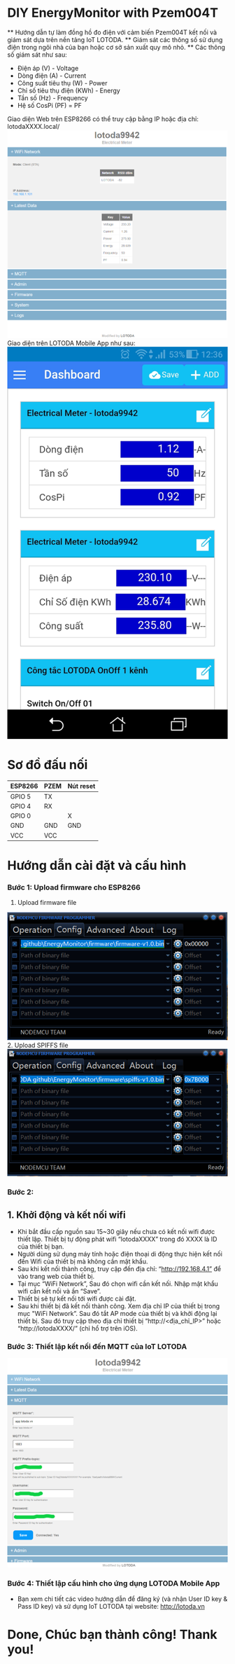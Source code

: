 # DIY EnergyMonitor with Pzem004T

** Hướng dẫn tự làm đồng hồ đo điện với cảm biến Pzem004T kết nối và giám sát dựa trên nền tảng IoT LOTODA.
** Giám sát các thông số sử dụng điện trong ngôi nhà của bạn hoặc cơ sở sản xuất quy mô nhỏ.
** Các thông số giám sát như sau:
-	Điện áp (V) - Voltage
-	Dòng điện (A) - Current
-	Công suất tiêu thụ (W) - Power
-	Chỉ số tiêu thụ điện (KWh) - Energy
-	Tần số (Hz) - Frequency
-	Hệ số CosPi (PF) = PF

Giao diện Web trên ESP8266 có thể truy cập bằng IP hoặc địa chỉ: lotodaXXXX.local/
<img src="https://github.com/lotoda/DIY-EnergyMonitor-Pzem004T/blob/master/1.WebUI_monitoring.PNG">
Giao diện trên LOTODA Mobile App như sau:
<img src="https://github.com/lotoda/DIY-EnergyMonitor-Pzem004T/blob/master/3.Monitoring_on_MobileApp.jpg">

# Sơ đồ đấu nối
 | ESP8266 | PZEM | Nút reset |
 |-----------|-----------|-----------|
 | GPIO 5 | TX |  |
 | GPIO 4 | RX |  |
 | GPIO 0 |  | X |
 | GND | GND | GND |
 | VCC | VCC |  |
 
# Hướng dẫn cài đặt và cấu hình

### Bước 1: Upload firmware cho ESP8266
1. Upload firmware file
<img src="https://github.com/lotoda/DIY-EnergyMonitor-Pzem004T/blob/master/Upload_firmware_01of02.PNG">
2. Upload SPIFFS file
<img src="https://github.com/lotoda/DIY-EnergyMonitor-Pzem004T/blob/master/Upload_spiffs_02of02.PNG">

### Bước 2:
## 1.	Khởi động và kết nối wifi
-	Khi bắt đầu cấp nguồn sau 15~30 giây nếu chưa có kết nối wifi được thiết lập. Thiết bị tự động phát wifi “lotodaXXXX” trong đó XXXX là ID của thiết bị bạn.
-	Người dùng sử dụng máy tính hoặc điện thoại di động thực hiện kết nối đến Wifi của thiết bị mà không cần mật khẩu.
-	Sau khi kết nối thành công, truy cập đến địa chỉ: “http://192.168.4.1” để vào trang web của thiết bị.
-	Tại mục “WiFi Network”, Sau đó chọn wifi cần kết nối. Nhập mật khẩu wifi cần kết nối và ấn “Save”.
-	Thiết bị sẽ tự kết nối tới wifi được cài đặt.
-	Sau khi thiết bị đã kết nối thành công. Xem địa chỉ IP của thiết bị trong mục "WiFi Network”. Sau đó tắt AP mode của thiết bị và khởi động lại thiết bị. Sau đó truy cập theo địa chỉ thiết bị “http://<địa_chỉ_IP>” hoặc “http://lotodaXXXX/” (chỉ hổ trợ trên iOS).
 
### Bước 3: Thiết lập kết nối đến MQTT của IoT LOTODA
<img src="https://github.com/lotoda/DIY-EnergyMonitor-Pzem004T/blob/master/2.WebUI_MQTT_config.PNG">

### Bước 4: Thiết lập cấu hình cho ứng dụng LOTODA Mobile App
-	Bạn xem chi tiết các video hướng dẫn để đăng ký (và nhận User ID key & Pass ID key) và sử dụng IoT LOTODA tại website: http://lotoda.vn

# Done, Chúc bạn thành công! Thank you!